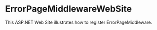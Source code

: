 ErrorPageMiddlewareWebSite
===

This ASP.NET Web Site illustrates how to register ErrorPageMiddleware.